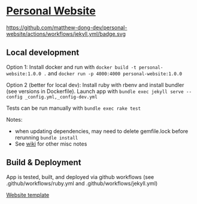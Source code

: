 
# [Personal Website](https://www.matthewdong.dev) 
https://github.com/matthew-dong-dev/personal-website/actions/workflows/jekyll.yml/badge.svg

## Local development

Option 1: Install docker and run with `docker build -t personal-website:1.0.0 .` and `docker run -p 4000:4000 personal-website:1.0.0`

Option 2 (better for local dev): Install ruby with rbenv and install bundler (see versions in Dockerfile).  Launch app with `bundle exec jekyll serve --config _config.yml,_config-dev.yml` 

Tests can be run manually with `bundle exec rake test`

Notes: 

- when updating dependencies, may need to delete gemfile.lock before rerunning `bundle install`
- See [wiki](https://github.com/matthew-dong-dev/personal-website/wiki) for other misc notes

## Build & Deployment

App is tested, built, and deployed via github workflows (see .github/workflows/ruby.yml and .github/workflows/jekyll.yml)

[Website template](https://github.com/sergiokopplin/indigo)